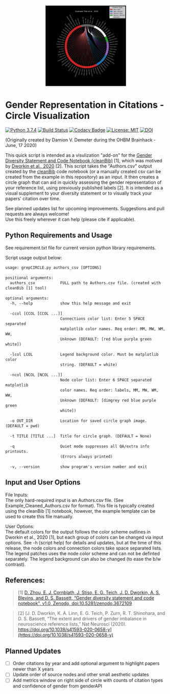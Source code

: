 <p align="center"><img width=50% src="img/Example_Citation_Circle.png"></p> 

# Gender Representation in Citations - Circle Visualization

[![Python 3.7.4](https://img.shields.io/badge/python-3.7.4-blue.svg)](https://www.python.org/downloads/release/python-374/)
[![Build Status](https://travis-ci.com/iamdamion/grepCIRCLE.svg?branch=master)](https://travis-ci.com/iamdamion/grepCIRCLE)
[![Codacy Badge](https://app.codacy.com/project/badge/Grade/a039d21b9e4f4f4797000d759f8b1a2d)](https://www.codacy.com/manual/iamdamion/grepCIRCLE?utm_source=github.com&amp;utm_medium=referral&amp;utm_content=iamdamion/grepCIRCLE&amp;utm_campaign=Badge_Grade)
[![License: MIT](https://img.shields.io/badge/License-MIT-yellow.svg)](https://opensource.org/licenses/MIT)
[![DOI](https://zenodo.org/badge/274774425.svg)](https://zenodo.org/badge/latestdoi/274774425)

(Originally created by Damion V. Demeter during the OHBM Brainhack - June, 17 2020)

This quick script is intended as a visulization "add-on" for the [Gender Diversity Statement and Code Notebook (cleanBib)](https://github.com/dalejn/cleanBib) [1], which was motived by [Dworkin et al., 2020](https://doi.org/10.1038/s41593-020-0658-y) [2]. This script takes the "Authors.csv" output created by the [cleanBib](https://github.com/dalejn/cleanBib) code notebook (or a manually created csv can be created from the example in this repository) as an input. It then creates a circle graph that can aid in quickly assessing the gender representation of your reference list, using previously published labels [2]. It is intended as a visual supplement to your diversity statement or to visually track your papers' citation over time. 

See planned updates list for upcoming improvements. Suggestions and pull requests are always welcome!  
Use this freely wherever it can help (please cite if applicable). 

## Python Requirements and Usage
See requirement.txt file for current version python library requirements. 

Script usage output below:
```
usage: grepCIRCLE.py authors_csv [OPTIONS]

positional arguments:
  authors_csv           FULL path to Authors.csv file. (created with cleanBib [1] tool)

optional arguments:
  -h, --help            show this help message and exit

  -ccol [CCOL [CCOL ...]]
                        Connections color list: Enter 5 SPACE separated
                        matplotlib color names. Req order: MM, MW, WM, WW,
                        Unknown (DEFAULT: [red blue purple green white])

  -lcol LCOL            Legend background color. Must be matplotlib color
                        string. (DEFAULT = white)

  -ncol [NCOL [NCOL ...]]
                        Node color list: Enter 6 SPACE separated matplotlib
                        color names. Req order: labels, MM, MW, WM, WW,
                        Unknown (DEFAULT: [dimgrey red blue purple green
                        white])

  -o OUT_DIR            Location for saved circle graph image. (DEFAULT = pwd)

  -t TITLE [TITLE ...]  Title for circle graph. (DEFAULT = None)

  -q                    Quiet mode suppresses all QA/extra info printouts.
                        (Errors always printed)

  -v, --version         show program's version number and exit
```

## Input and User Options
File Inputs:  
The only hard-required input is an Authors.csv file. (See Example_Cleaned_Authors.csv for format). This file is typically created using the cleanBib [1] notebook, however, the example template can be used to create this file manually. 

User Options:  
The default colors for the output follows the color scheme outlines in Dworkin et al., 2020 [1], but each group of colors can be changed via input options. See -h (script help) for details and updates, but at the time of this release, the node colors and connection colors take space separated lists. The legend patches uses the node color scheme and can not be definted separately. The legend background can also be changed (to ease the b/w contrast). 


## References:
> [1] [D. Zhou, E. J. Cornblath, J. Stiso, E. G. Teich, J. D. Dworkin, A. S. Blevins, and D. S. Bassett, “Gender diversity statement and code notebook", v1.0, Zenodo, doi:10.5281/zenodo.3672109](https://github.com/dalejn/cleanBib) 

> [2] [J. D. Dworkin, K. A. Linn, E. G. Teich, P. Zurn, R. T. Shinohara, and D. S. Bassett, “The extent and drivers of gender imbalance in neuroscience reference lists,” Nat Neurosci (2020). https://doi.org/10.1038/s41593-020-0658-y](https://doi.org/10.1038/s41593-020-0658-y) 

## Planned Updates
- [ ] Order citations by year and add optional argument to highlight papers newer than X years
- [ ] Update order of source nodes and other small aesthetic updates
- [ ] Add metrics window on right side of circle with counts of citation types and confidence of gender from genderAPI
